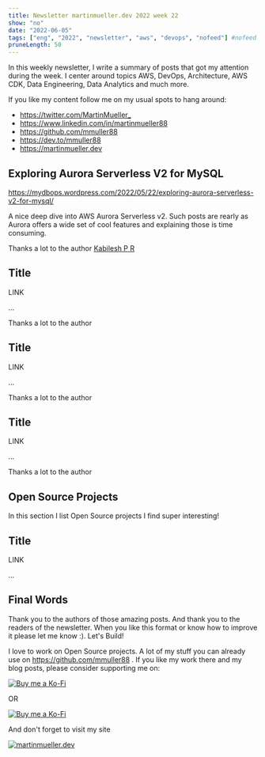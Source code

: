 ```yaml
---
title: Newsletter martinmueller.dev 2022 week 22
show: "no"
date: "2022-06-05"
tags: ["eng", "2022", "newsletter", "aws", "devops", "nofeed"] #nofeed
pruneLength: 50
---
```


In this weekly newsletter, I write a summary of posts that got my attention during the week. I center around topics AWS, DevOps, Architecture, AWS CDK, Data Engineering, Data Analytics and much more.

If you like my content follow me on my usual spots to hang around:

- <https://twitter.com/MartinMueller_>
- <https://www.linkedin.com/in/martinmueller88>
- <https://github.com/mmuller88>
- <https://dev.to/mmuller88>
- <https://martinmueller.dev>

## Exploring Aurora Serverless V2 for MySQL

https://mydbops.wordpress.com/2022/05/22/exploring-aurora-serverless-v2-for-mysql/

A nice deep dive into AWS Aurora Serverless v2. Such posts are rearly as Aurora offers a wide set of cool features and explaining those is time consuming.

Thanks a lot to the author [Kabilesh P R](https://mydbops.wordpress.com/author/kabilesh/)

## Title

LINK

...

Thanks a lot to the author []()

## Title

LINK

...

Thanks a lot to the author []()

## Title

LINK

...

Thanks a lot to the author []()

## Open Source Projects

In this section I list Open Source projects I find super interesting!

## Title

LINK

...

## Final Words

Thank you to the authors of those amazing posts. And thank you to the readers of the newsletter. When you like this format or know how to improve it please let me know :). Let's Build!

I love to work on Open Source projects. A lot of my stuff you can already use on <https://github.com/mmuller88> . If you like my work there and my blog posts, please consider supporting me on:

[![Buy me a Ko-Fi](https://storage.ko-fi.com/cdn/useruploads/png_d554a01f-60f0-4969-94d1-7b69f3e28c2fcover.jpg?v=69a332f2-b808-4369-8ba3-dae0d1100dd4)](https://ko-fi.com/T6T1BR59W)

OR

[![Buy me a Ko-Fi](https://theastrologypodcast.com/wp-content/uploads/2015/06/become-my-patron-05.jpg)](https://www.patreon.com/bePatron?u=29010217)

And don't forget to visit my site

[![martinmueller.dev](https://martinmueller.dev/static/84caa5292a6d0c37c48ae280d04b5fa6/a7715/joint.jpg)](https://martinmueller.dev/resume)
